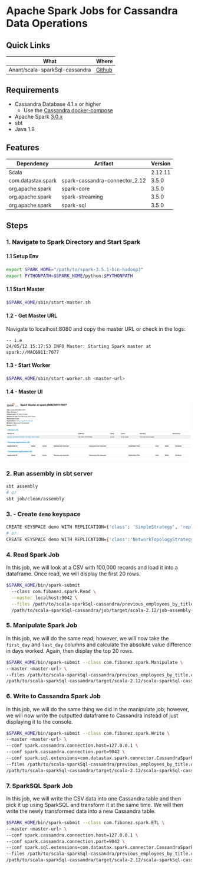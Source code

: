 # Apache Spark Jobs for Cassandra Data Operations

## Quick Links

| What                                     | Where                                                                                     |
|------------------------------------------|-------------------------------------------------------------------------------------------|
| Anant/scala-sparkSql-cassandra  | [Github](https://github.com/Anant/scala-sparkSql-cassandra/blob/main/README.md)  |

## Requirements

* Cassandra Database 4.1.x or higher
  * Use the [Cassandra docker-compose](https://github.com/fibanez6/docker-compose/tree/main/cassandra)
* Apache Spark [3.0.x](https://spark.apache.org/downloads.html)
* sbt
* Java 1.8

## Features
| Dependency          | Artifact                       | Version |
|---------------------|--------------------------------|---------|
| Scala               |                                | 2.12.11 |
| com.datastax.spark  | spark-cassandra-connector_2.12 | 3.5.0   |
| org.apache.spark    | spark-core                     | 3.5.0   |
| org.apache.spark    | spark-streaming                | 3.5.0   |
| org.apache.spark    | spark-sql                      | 3.5.0   |

## Steps

### **1. Navigate to Spark Directory and Start Spark**
#### **1.1 Setup Env**
```bash
export SPARK_HOME="/path/to/spark-3.5.1-bin-hadoop3"
export PYTHONPATH=$SPARK_HOME/python:$PYTHONPATH
```

#### **1.1 Start Master**
```bash
$SPARK_HOME/sbin/start-master.sh
```
#### **1.2 - Get Master URL**
Navigate to localhost:8080 and copy the master URL or check in the logs:
```text
-- i.e
24/05/12 15:17:53 INFO Master: Starting Spark master at spark://MAC6911:7077
```
#### **1.3 - Start Worker**
```bash
$SPARK_HOME/sbin/start-worker.sh <master-url>
```
#### **1.4 - Master UI**
![Spark Master UI](./img/Spark-master-ui.png)

### **2. Run assembly in sbt server**
```bash
sbt assembly
# or
sbt job/clean/assembly
```

### **3. - Create `demo` keyspace**
```bash
CREATE KEYSPACE demo WITH REPLICATION={'class': 'SimpleStrategy', 'replication_factor': 1};
# or
CREATE KEYSPACE demo WITH REPLICATION={'class':'NetworkTopologyStrategy','DC1':'2'};
```

### **4. Read Spark Job**
In this job, we will look at a CSV with 100,000 records and load it into a dataframe. Once read, we will display the first 20 rows.
```bash
$SPARK_HOME/bin/spark-submit 
  --class com.fibanez.spark.Read \
  --master localhost:9042 \
  --files /path/to/scala-sparkSql-cassandra/previous_employees_by_title.csv \
  /path/to/scala-sparkSql-cassandra/job/target/scala-2.12/job-assembly-0.1.0-SNAPSHOT.jar
```

### **5. Manipulate Spark Job**
In this job, we will do the same read; however, we will now take the `first_day` and `last_day` columns and calculate the absolute value difference in days worked. Again, then display the top 20 rows.

```bash
$SPARK_HOME/bin/spark-submit --class com.fibanez.spark.Manipulate \
--master <master-url> \
--files /path/to/scala-sparkSql-cassandra/previous_employees_by_title.csv \
/path/to/scala-sparkSql-cassandra/target/scala-2.12/scala-sparkSql-cassandra-assembly-0.1.0-SNAPSHOT.jar
```

### **6. Write to Cassandra Spark Job**
In this job, we will do the same thing we did in the manipulate job; however, we will now write the outputted dataframe to Cassandra instead of just displaying it to the console.
```bash
$SPARK_HOME/bin/spark-submit --class com.fibanez.spark.Write \
--master <master-url> \
--conf spark.cassandra.connection.host=127.0.0.1 \
--conf spark.cassandra.connection.port=9042 \
--conf spark.sql.extensions=com.datastax.spark.connector.CassandraSparkExtensions \
--files /path/to/scala-sparkSql-cassandra/previous_employees_by_title.csv \
/path/to/scala-sparkSql-cassandra/target/scala-2.12/scala-sparkSql-cassandra-assembly-0.1.0-SNAPSHOT.jar
```

### **7. SparkSQL Spark Job**
In this job, we will write the CSV data into one Cassandra table and then pick it up using SparkSQL and transform it at the same time. We will then write the newly transformed data into a new Cassandra table.
```bash
$SPARK_HOME/bin/spark-submit --class com.fibanez.spark.ETL \
--master <master-url> \
--conf spark.cassandra.connection.host=127.0.0.1 \
--conf spark.cassandra.connection.port=9042 \
--conf spark.sql.extensions=com.datastax.spark.connector.CassandraSparkExtensions \
--files /path/to/scala-sparkSql-cassandra/previous_employees_by_title.csv \
/path/to/scala-sparkSql-cassandra/target/scala-2.12/scala-sparkSql-cassandra-assembly-0.1.0-SNAPSHOT.jar
```
